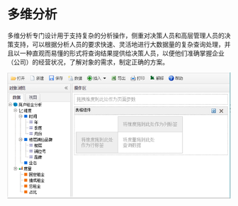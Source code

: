 # 多维分析

多维分析专门设计用于支持复杂的分析操作，侧重对决策人员和高层管理人员的决策支持，可以根据分析人员的要求快速、灵活地进行大数据量的复杂查询处理，并且以一种直观而易懂的形式将查询结果提供给决策人员，以便他们准确掌握企业（公司）的经营状况，了解对象的需求，制定正确的方案。

![](/assets/import18.png)

